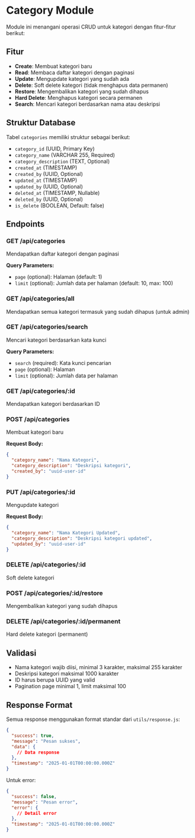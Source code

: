 # Category Module

Module ini menangani operasi CRUD untuk kategori dengan fitur-fitur berikut:

## Fitur

- **Create**: Membuat kategori baru
- **Read**: Membaca daftar kategori dengan paginasi
- **Update**: Mengupdate kategori yang sudah ada
- **Delete**: Soft delete kategori (tidak menghapus data permanen)
- **Restore**: Mengembalikan kategori yang sudah dihapus
- **Hard Delete**: Menghapus kategori secara permanen
- **Search**: Mencari kategori berdasarkan nama atau deskripsi

## Struktur Database

Tabel `categories` memiliki struktur sebagai berikut:

- `category_id` (UUID, Primary Key)
- `category_name` (VARCHAR 255, Required)
- `category_description` (TEXT, Optional)
- `created_at` (TIMESTAMP)
- `created_by` (UUID, Optional)
- `updated_at` (TIMESTAMP)
- `updated_by` (UUID, Optional)
- `deleted_at` (TIMESTAMP, Nullable)
- `deleted_by` (UUID, Optional)
- `is_delete` (BOOLEAN, Default: false)

## Endpoints

### GET /api/categories
Mendapatkan daftar kategori dengan paginasi

**Query Parameters:**
- `page` (optional): Halaman (default: 1)
- `limit` (optional): Jumlah data per halaman (default: 10, max: 100)

### GET /api/categories/all
Mendapatkan semua kategori termasuk yang sudah dihapus (untuk admin)

### GET /api/categories/search
Mencari kategori berdasarkan kata kunci

**Query Parameters:**
- `search` (required): Kata kunci pencarian
- `page` (optional): Halaman
- `limit` (optional): Jumlah data per halaman

### GET /api/categories/:id
Mendapatkan kategori berdasarkan ID

### POST /api/categories
Membuat kategori baru

**Request Body:**
```json
{
  "category_name": "Nama Kategori",
  "category_description": "Deskripsi kategori",
  "created_by": "uuid-user-id"
}
```

### PUT /api/categories/:id
Mengupdate kategori

**Request Body:**
```json
{
  "category_name": "Nama Kategori Updated",
  "category_description": "Deskripsi kategori updated",
  "updated_by": "uuid-user-id"
}
```

### DELETE /api/categories/:id
Soft delete kategori

### POST /api/categories/:id/restore
Mengembalikan kategori yang sudah dihapus

### DELETE /api/categories/:id/permanent
Hard delete kategori (permanent)

## Validasi

- Nama kategori wajib diisi, minimal 3 karakter, maksimal 255 karakter
- Deskripsi kategori maksimal 1000 karakter
- ID harus berupa UUID yang valid
- Pagination page minimal 1, limit maksimal 100

## Response Format

Semua response menggunakan format standar dari `utils/response.js`:

```json
{
  "success": true,
  "message": "Pesan sukses",
  "data": {
    // Data response
  },
  "timestamp": "2025-01-01T00:00:00.000Z"
}
```

Untuk error:
```json
{
  "success": false,
  "message": "Pesan error",
  "error": {
    // Detail error
  },
  "timestamp": "2025-01-01T00:00:00.000Z"
}
```

